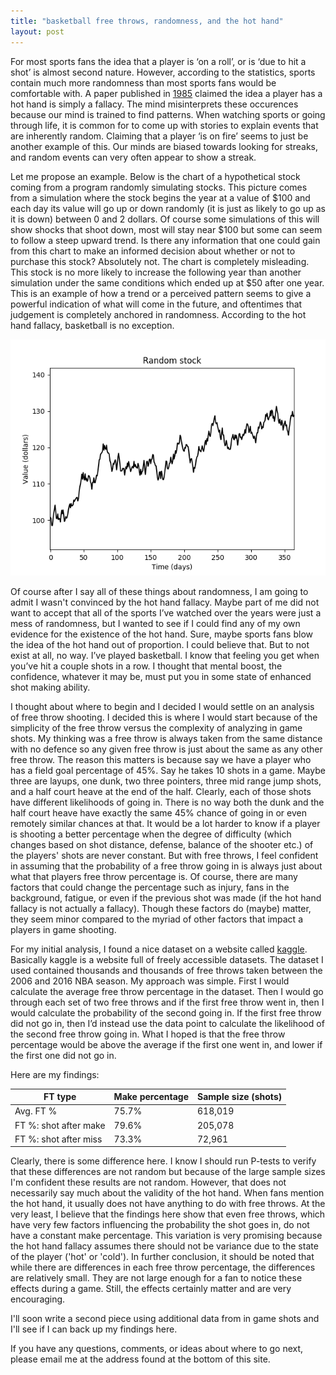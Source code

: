 ```yaml
---
title: "basketball free throws, randomness, and the hot hand"
layout: post
---
```


For most sports fans the idea that a player is ‘on a roll’, or is ‘due 
to hit a shot’ is almost second nature. However, according to the 
statistics, sports contain much more randomness than most sports fans 
would be comfortable with. A paper published in [1985][hothand-link] claimed the idea a 
player has a hot hand is simply a fallacy. The mind misinterprets these
occurences because our mind is trained to find patterns. When watching sports or going through life, 
it is common for to come up with stories to explain events that are 
inherently random. Claiming that a player ‘is on fire’ seems to just be 
another example of this. Our minds are biased towards looking for 
streaks, and random events can very often appear to show a streak. 

Let me propose an example. Below is the chart of a hypothetical stock coming
from a program randomly simulating stocks. This picture comes from a simulation 
where the stock begins the year at a value of $100 and each day its value 
will go up or down randomly (it is just as likely to go up as it is 
down) between 0 and 2 dollars. Of course some simulations of this will 
show shocks that shoot down, most will stay near $100 but some can seem 
to follow a steep upward trend. Is there any information that one could 
gain from this chart to make an informed decision about whether or not 
to purchase this stock? Absolutely not. The chart is completely 
misleading. This stock is no more likely to increase the following year than another 
simulation under the same conditions which ended up at $50 after one 
year. This is an example of how a trend or a perceived pattern seems 
to give a powerful indication of what will come in the future, and 
oftentimes that judgement is completely anchored in randomness. 
According to the hot hand fallacy, basketball is no exception.

![stock](/assets/randstock.png)

Of course after I say all of
these things about randomness, I am going to admit I wasn't convinced by
the hot hand fallacy. Maybe part of me did not want to 
accept that all of the sports I’ve watched over the years were just a 
mess of randomness, but I wanted to see if I could find any of my own 
evidence for the existence of the hot hand. Sure, maybe sports fans 
blow the idea of the hot hand out of proportion. I could believe that. 
But to not exist at all, no way. I’ve played basketball. I know that 
feeling you get when you’ve hit a couple shots in a row. I thought that 
mental boost, the confidence, whatever it may be, must put you in some 
state of enhanced shot making ability. 

I thought about where to begin and I decided I would settle on an 
analysis of free throw shooting. I decided this is where I would start 
because of the simplicity of the free throw versus the complexity of 
analyzing in game shots. My thinking was a free throw is always taken 
from the same distance with no defence so any given free throw is just about 
the same as any other free throw. The reason this matters is because 
say we have a player who has a field goal percentage of 45%. Say he 
takes 10 shots in a game. Maybe three are layups, one dunk, two three 
pointers, three mid range jump shots, and a half court heave at the end 
of the half. Clearly, each of those shots have different likelihoods of 
going in. There is no way both the dunk and the half court heave have
exactly the same 45% chance of going in or even remotely similar chances
at that. It would be a lot harder to know if a player 
is shooting a better percentage when the degree of difficulty (which changes 
based on shot distance, defense, balance of the shooter etc.) of the 
players' shots are never 
constant. But with free throws, I feel confident in assuming that the 
probability of a free throw going in is always just about what that 
players free throw percentage is. Of course, there are many factors 
that could change the percentage such as injury, fans in the background, 
fatigue, or even if the previous shot was made (if the hot hand fallacy 
is not actually a fallacy). Though these factors do (maybe) matter, they 
seem minor compared to the myriad of other factors that impact a players 
in game shooting. 

For my initial analysis, I found a nice dataset on a website called 
[kaggle][kaggle-site]. Basically kaggle is a website full of freely 
accessible datasets. The dataset I used contained thousands 
and thousands of free throws taken between the 2006 and 2016 NBA season. 
My approach was simple. First I would calculate the average free throw 
percentage in the dataset. Then I would go through each set of two 
free throws and if the first free throw went in, then I would calculate 
the probability of the second going in. If the first free throw did not go in, 
then I’d instead use the data point to calculate the likelihood of the 
second free throw going in. What I hoped is that the free throw 
percentage would be above the average if the first one went in, and 
lower if the first one did not go in.

Here are my findings:

|FT type |Make percentage|Sample size (shots) | 
|--------|--------|---------|
|Avg. FT %| 75.7% | 618,019|
|FT %: shot after make|79.6% | 205,078|
|FT %: shot after miss|73.3% |72,961 |

Clearly, there is some difference here. I know I should run P-tests to 
verify that these differences are not random but because of the large
sample sizes I'm confident these results are not random. 
However, that  does not necessarily say much
about the validity of the hot hand. When fans mention the hot hand,
it usually does not have anything to do with free throws. At the very least,
I believe that the findings here show that even free throws, which have 
very few factors influencing the probability the shot goes in, do not have a constant 
make percentage. This variation is very promising because the 
hot hand fallacy assumes there should not be variance due to the 
state of the player ('hot' or 'cold'). In further conclusion, it should be noted
that while there are differences in each free throw percentage, the differences are relatively small. 
They are not large enough for a fan to notice these effects during a game. 
Still, the effects certainly matter and are very encouraging.

I'll soon write a second piece using additional data from in game shots 
and I'll see if I can back up my findings here. 

If you have any questions, comments, or ideas about where to go next,
please email me at the address found at the bottom of this site. 

[hothand-link]: https://en.wikipedia.org/wiki/Hot-hand_fallacy#1985_%22Hot_Hand_in_Basketball%22_paper
[kaggle-site]:  https://www.kaggle.com/

